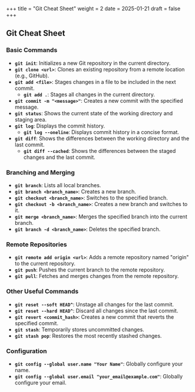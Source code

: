 +++
title = "Git Cheat Sheet"
weight = 2
date = 2025-01-21
draft = false
+++

## Git Cheat Sheet

### Basic Commands

* **`git init`**: Initializes a new Git repository in the current directory.
* **`git clone <url>`**: Clones an existing repository from a remote location (e.g., GitHub).
* **`git add <file>`**: Stages changes in a file to be included in the next commit.
    * **`git add .`**: Stages all changes in the current directory.
* **`git commit -m "<message>"`**: Creates a new commit with the specified message.
* **`git status`**: Shows the current state of the working directory and staging area.
* **`git log`**: Displays the commit history.
    * **`git log --oneline`**: Displays commit history in a concise format.
* **`git diff`**: Shows the differences between the working directory and the last commit.
    * **`git diff --cached`**: Shows the differences between the staged changes and the last commit.

### Branching and Merging

* **`git branch`**: Lists all local branches.
* **`git branch <branch_name>`**: Creates a new branch.
* **`git checkout <branch_name>`**: Switches to the specified branch.
* **`git checkout -b <branch_name>`**: Creates a new branch and switches to it.
* **`git merge <branch_name>`**: Merges the specified branch into the current branch.
* **`git branch -d <branch_name>`**: Deletes the specified branch.

### Remote Repositories

* **`git remote add origin <url>`**: Adds a remote repository named "origin" to the current repository.
* **`git push`**: Pushes the current branch to the remote repository.
* **`git pull`**: Fetches and merges changes from the remote repository.

### Other Useful Commands

* **`git reset --soft HEAD^`**: Unstage all changes for the last commit.
* **`git reset --hard HEAD^`**: Discard all changes since the last commit.
* **`git revert <commit_hash>`**: Creates a new commit that reverts the specified commit.
* **`git stash`**: Temporarily stores uncommitted changes.
* **`git stash pop`**: Restores the most recently stashed changes.

### Configuration

* **`git config --global user.name "Your Name"`**: Globally configure your name.
* **`git config --global user.email "your_email@example.com"`**: Globally configure your email.
